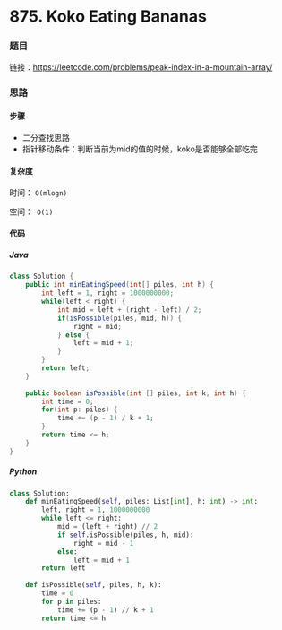 # 875. Koko Eating Bananas

### 题目

链接：https://leetcode.com/problems/peak-index-in-a-mountain-array/



### 思路

#### 步骤

- 二分查找思路
- 指针移动条件：判断当前为mid的值的时候，koko是否能够全部吃完





#### 复杂度

时间： `O(mlogn)`

空间：` O(1)`

#### 代码

##### Java

```java
class Solution {
    public int minEatingSpeed(int[] piles, int h) {
        int left = 1, right = 1000000000;
        while(left < right) {
            int mid = left + (right - left) / 2;
            if(isPossible(piles, mid, h)) {
                right = mid;
            } else {
                left = mid + 1;
            }
        }
        return left;
    }
    
    public boolean isPossible(int [] piles, int k, int h) {
        int time = 0;
        for(int p: piles) {
            time += (p - 1) / k + 1;
        }
        return time <= h;
    }
}
```



##### Python

```python
class Solution:
    def minEatingSpeed(self, piles: List[int], h: int) -> int:
        left, right = 1, 1000000000
        while left <= right:
            mid = (left + right) // 2
            if self.isPossible(piles, h, mid):
                right = mid - 1
            else:
                left = mid + 1
        return left
    
    def isPossible(self, piles, h, k):
        time = 0
        for p in piles:
            time += (p - 1) // k + 1
        return time <= h
```

